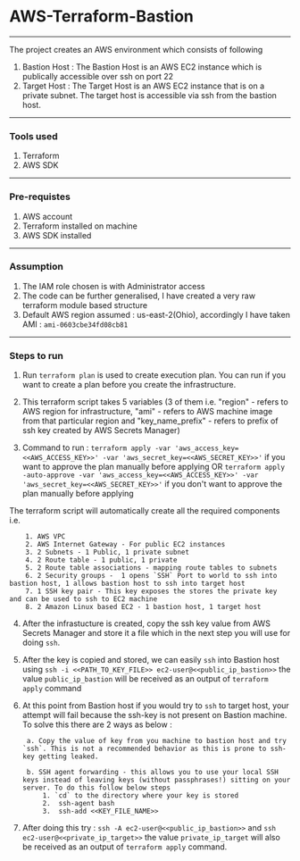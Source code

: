 # AWS-Terraform-Bastion

----
The project creates an AWS environment which consists of following 
1. Bastion Host : The Bastion Host is an AWS EC2 instance which is publically accessible over ssh on port 22
2. Target Host : The Target Host is an AWS EC2 instance that is on a private subnet. The target host is accessible via ssh from the bastion host.

----

### Tools used 

1. Terraform 
2. AWS SDK

----

### Pre-requistes

1. AWS account 
2. Terraform installed on machine
3. AWS SDK installed 

----

### Assumption

1. The IAM role chosen is with Administrator access
2. The code can be further generalised, I have created a very raw terraform module based structure
3. Default AWS region assumed : us-east-2(Ohio), accordingly I have taken AMI : `ami-0603cbe34fd08cb81`

----

### Steps to run 

1. Run `terraform plan` is used to create execution plan. You can run if you want to create a plan before you create the infrastructure.

2. This terraform script takes 5 variables (3 of them i.e. "region" - refers to AWS region for infrastructure, "ami" - refers to AWS machine image from that particular region and "key_name_prefix" - refers to prefix of ssh key created by AWS Secrets Manager)

3. Command to run : 
        `terraform apply -var 'aws_access_key=<<AWS_ACCESS_KEY>>' -var 'aws_secret_key=<<AWS_SECRET_KEY>>'`
                    if you want to approve the plan manually before applying
        OR
        `terraform apply -auto-approve -var 'aws_access_key=<<AWS_ACCESS_KEY>>' -var 'aws_secret_key=<<AWS_SECRET_KEY>>'`
                    if you don't want to approve the plan manually before applying

The terraform script will automatically create all the required components i.e. 

        1. AWS VPC 
        2. AWS Internet Gateway - For public EC2 instances
        3. 2 Subnets - 1 Public, 1 private subnet
        4. 2 Route table - 1 public, 1 private 
        5. 2 Route table associations - mapping route tables to subnets
        6. 2 Security groups -  1 opens `SSH` Port to world to ssh into bastion host, 1 allows bastion host to ssh into target host
        7. 1 SSH key pair - This key exposes the stores the private key and can be used to ssh to EC2 machine
        8. 2 Amazon Linux based EC2 - 1 bastion host, 1 target host


4. After the infrastucture is created, copy the ssh key value from AWS Secrets Manager and store it a file which in the next step you will use for doing `ssh`.

5. After the key is copied and stored, we can easily `ssh` into Bastion host using 
        `ssh -i <<PATH_TO_KEY_FILE>> ec2-user@<<public_ip_bastion>>`
         the value `public_ip_bastion` will be received as an output of `terraform apply` command

6. At this point from Bastion host if you would try to `ssh` to target host, your attempt will fail because the ssh-key is not present on Bastion machine. To solve this there are 2 ways as below :
        
        a. Copy the value of key from you machine to bastion host and try `ssh`. This is not a recommended behavior as this is prone to ssh-key getting leaked.

        b. SSH agent forwarding - this allows you to use your local SSH keys instead of leaving keys (without passphrases!) sitting on your server. To do this follow below steps 
            1. `cd` to the directory where your key is stored
            2.  ssh-agent bash
            3.  ssh-add <<KEY_FILE_NAME>>

7. After doing this try :
        `ssh -A ec2-user@<<public_ip_bastion>>`
    and
        `ssh ec2-user@<<private_ip_target>>`
        the value `private_ip_target` will also be received as an output of `terraform apply` command.